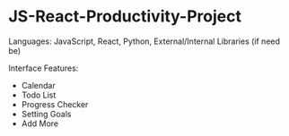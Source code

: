 # JS-React-Productivity-Project

Languages: JavaScript, React, Python, External/Internal Libraries (if need be)

Interface Features:
- Calendar
- Todo List
- Progress Checker
- Setting Goals
- Add More
